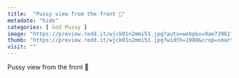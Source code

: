 ```yaml
---
title:  "Pussy view from the front 🥰"
metadate: "hide"
categories: [ God Pussy ]
image: "https://preview.redd.it/wjck01n2mmi51.jpg?auto=webp&s=9ae73961fb95e6728dfd7f44a24a0ac8a89193ee"
thumb: "https://preview.redd.it/wjck01n2mmi51.jpg?width=1080&crop=smart&auto=webp&s=b29e6372c83fdf683e2a5207f1564a6d44a1b988"
visit: ""
---
```

Pussy view from the front 🥰
